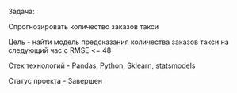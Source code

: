 Задача:

Спрогнозировать количество заказов такси

Цель - найти модель предсказания количества заказов такси на следующий час с RMSE <= 48

Стек технологий - Pandas, Python, Sklearn, statsmodels

Статус проекта - Завершен

